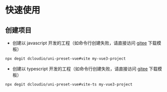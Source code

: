# 快速使用

## 创建项目

- 创建以 javascript 开发的工程（如命令行创建失败，请直接访问 [gitee](https://gitee.com/dcloud/uni-preset-vue/repository/archive/vite.zip)  下载模板）
```sh
npx degit dcloudio/uni-preset-vue#vite my-vue3-project
```

- 创建以 typescript 开发的工程（如命令行创建失败，请直接访问 [gitee](https://gitee.com/dcloud/uni-preset-vue/repository/archive/vite.zip)  下载模板）
```sh
npx degit dcloudio/uni-preset-vue#vite-ts my-vue3-project
```